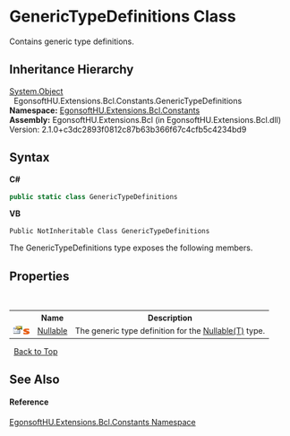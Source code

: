 # GenericTypeDefinitions Class
 

Contains generic type definitions.


## Inheritance Hierarchy
<a href="https://learn.microsoft.com/dotnet/api/system.object" target="_blank" rel="noopener noreferrer">System.Object</a><br />&nbsp;&nbsp;EgonsoftHU.Extensions.Bcl.Constants.GenericTypeDefinitions<br />
**Namespace:**&nbsp;<a href="N_EgonsoftHU_Extensions_Bcl_Constants.md">EgonsoftHU.Extensions.Bcl.Constants</a><br />**Assembly:**&nbsp;EgonsoftHU.Extensions.Bcl (in EgonsoftHU.Extensions.Bcl.dll) Version: 2.1.0+c3dc2893f0812c87b63b366f67c4cfb5c4234bd9

## Syntax

**C#**<br />
``` C#
public static class GenericTypeDefinitions
```

**VB**<br />
``` VB
Public NotInheritable Class GenericTypeDefinitions
```

The GenericTypeDefinitions type exposes the following members.


## Properties
&nbsp;<table><tr><th></th><th>Name</th><th>Description</th></tr><tr><td>![Public property](media/pubproperty.gif "Public property")![Static member](media/static.gif "Static member")</td><td><a href="P_EgonsoftHU_Extensions_Bcl_Constants_GenericTypeDefinitions_Nullable.md">Nullable</a></td><td>
The generic type definition for the <a href="https://learn.microsoft.com/dotnet/api/system.nullable-1" target="_blank" rel="noopener noreferrer">Nullable(T)</a> type.</td></tr></table>&nbsp;
<a href="#generictypedefinitions-class">Back to Top</a>

## See Also


#### Reference
<a href="N_EgonsoftHU_Extensions_Bcl_Constants.md">EgonsoftHU.Extensions.Bcl.Constants Namespace</a><br />
